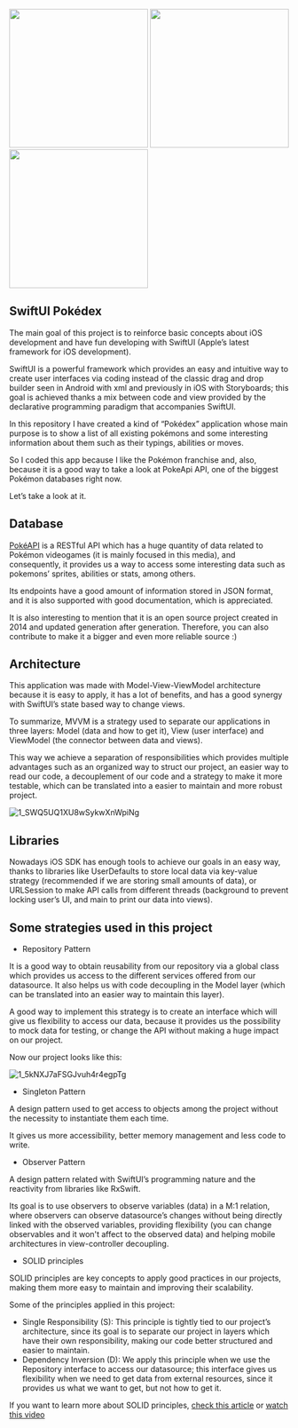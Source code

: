 <img width="250px" src="https://user-images.githubusercontent.com/49367885/202322769-654e653c-25a5-4aef-9ca7-5287aac79aa3.png"> <img width="250px" src="https://user-images.githubusercontent.com/49367885/202322787-c2eaa318-c6bb-41ee-b090-4f83ae367166.png"> <img width="250px" src="https://user-images.githubusercontent.com/49367885/202323542-ca32a72a-70e9-4f8f-a7f9-546ff0413607.png">


## SwiftUI Pokédex

The main goal of this project is to reinforce basic concepts about iOS development and have fun developing with SwiftUI (Apple’s latest framework for iOS development).

SwiftUI is a powerful framework which provides an easy and intuitive way to create user interfaces via coding instead of the classic drag and drop builder seen in Android with xml and previously in iOS with Storyboards; this goal is achieved thanks a mix between code and view provided by the declarative programming paradigm that accompanies SwiftUI.

In this repository I have created a kind of “Pokédex” application whose main purpose is to show a list of all existing pokémons and some interesting information about them such as their typings, abilities or moves.

So I coded this app because I like the Pokémon franchise and, also, because it is a good way to take a look at PokeApi API, one of the biggest Pokémon databases right now.
 
Let’s take a look at it.

## Database

[PokéAPI](https://pokeapi.co/) is a RESTful API which has a huge quantity of data related to Pokémon videogames (it is mainly focused in this media), and consequently, it provides us a way to access some interesting data such as pokemons’ sprites, abilities or stats, among others.

Its endpoints have a good amount of information stored in JSON format, and it is also supported with good documentation, which is appreciated.

It is also interesting to mention that it is an open source project created in 2014 and updated generation after generation. Therefore, you can also contribute to make it a bigger and even more reliable source :)

## Architecture

This application was made with Model-View-ViewModel architecture because it is easy to apply, it has a lot of benefits, and has a good synergy with SwiftUI’s state based way to change views.

To summarize, MVVM is a strategy used to separate our applications in three layers: Model (data and how to get it), View (user interface) and ViewModel (the connector between data and views).

This way we achieve a separation of responsibilities which provides multiple advantages such as an organized way to struct our project, an easier way to read our code, a decouplement of our code and a strategy to make it more testable, which can be translated into a easier to maintain and more robust project.

![1_SWQ5UQ1XU8wSykwXnWpiNg](https://user-images.githubusercontent.com/49367885/202320477-681c7c14-9bdb-4cae-8d22-2b54c65bff73.png)

## Libraries

Nowadays iOS SDK has enough tools to achieve our goals in an easy way, thanks to libraries like UserDefaults to store local data via key-value strategy (recommended if we are storing small amounts of data), or URLSession to make API calls from different threads (background to prevent locking user’s UI, and main to print our data into views).

## Some strategies used in this project

- Repository Pattern

It is a good way to obtain reusability from our repository via a global class which provides us access to the different services offered from our datasource. It also helps us with code decoupling in the Model layer (which can be translated into an easier way to maintain this layer).

A good way to implement this strategy is to create an interface which will give us flexibility to access our data, because it provides us the possibility to mock data for testing, or change the API without making a huge impact on our project.

Now our project looks like this:

![1_5kNXJ7aFSGJvuh4r4egpTg](https://user-images.githubusercontent.com/49367885/202320651-79982d45-2991-4869-80fb-43f55d854e86.png)

- Singleton Pattern

A design pattern used to get access to objects among the project without the necessity to instantiate them each time.

It gives us more accessibility, better memory management and less code to write.

- Observer Pattern

A design pattern related with SwiftUI’s programming nature and the reactivity from libraries like RxSwift.

Its goal is to use observers to observe variables (data) in a M:1 relation, where observers can observe datasource’s changes without being directly linked with the observed variables, providing flexibility (you can change observables and it won't affect to the observed data) and helping mobile architectures in view-controller decoupling.

- SOLID principles

SOLID principles are key concepts to apply good practices in our projects, making them more easy to maintain and improving their scalability.

Some of the principles applied in this project:
  - Single Responsibility (S): This principle is tightly tied to our project’s architecture, since its goal is to separate our project in layers which have their own responsibility, making our code better structured and easier to maintain.
  - Dependency Inversion (D): We apply this principle when we use the Repository interface to access our datasource; this interface gives us flexibility when we need to get data from external resources, since it provides us what we want to get, but not how to get it.

If you want to learn more about SOLID principles, [check this article](https://www.baeldung.com/solid-principles) or [watch this video](https://youtu.be/t8VTLxMsufU)

